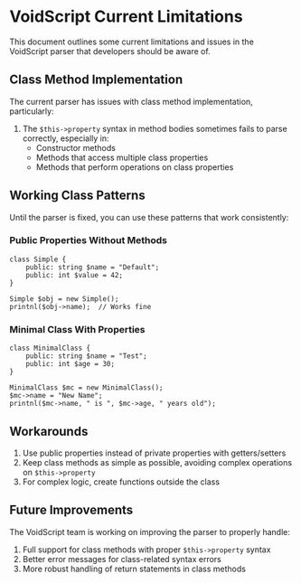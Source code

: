 # VoidScript Current Limitations

This document outlines some current limitations and issues in the VoidScript parser that developers should be aware of.

## Class Method Implementation

The current parser has issues with class method implementation, particularly:

1. The `$this->property` syntax in method bodies sometimes fails to parse correctly, especially in:
   - Constructor methods
   - Methods that access multiple class properties
   - Methods that perform operations on class properties

## Working Class Patterns

Until the parser is fixed, you can use these patterns that work consistently:

### Public Properties Without Methods

```
class Simple {
    public: string $name = "Default";
    public: int $value = 42;
}

Simple $obj = new Simple();
printnl($obj->name);  // Works fine
```

### Minimal Class With Properties

```
class MinimalClass {
    public: string $name = "Test";
    public: int $age = 30;
}

MinimalClass $mc = new MinimalClass();
$mc->name = "New Name";
printnl($mc->name, " is ", $mc->age, " years old");
```

## Workarounds

1. Use public properties instead of private properties with getters/setters
2. Keep class methods as simple as possible, avoiding complex operations on `$this->property`
3. For complex logic, create functions outside the class

## Future Improvements

The VoidScript team is working on improving the parser to properly handle:

1. Full support for class methods with proper `$this->property` syntax
2. Better error messages for class-related syntax errors
3. More robust handling of return statements in class methods 